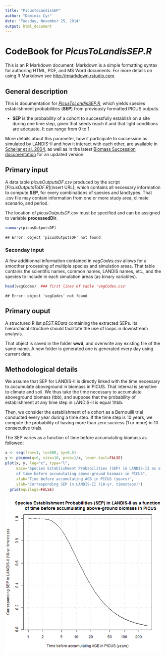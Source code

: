 ```yaml
---
title: "PicusToLandisSEP"
author: "Dominic Cyr"
date: "Tuesday, November 25, 2014"
output: html_document
---
```


# CodeBook for *PicusToLandisSEP.R*

This is an R Markdown document. Markdown is a simple formatting syntax for authoring HTML, PDF, and MS Word documents. For more details on using R Markdown see <http://rmarkdown.rstudio.com>.

## General description

This is documentation for [*PicusToLandisSEP.R*](insertURL), which yields species establishment probabilities (**SEP**) from previously formatted PICUS outputs.

- **SEP** is the probability of a cohort to successfully establish on a site during one time step, given that seeds reach it and that light conditions are adequate. It can range from 0 to 1.

More details about this parameter, how it participate to succession as simulated by LANDIS-II and how it interact with each other, are available in [Scheller et al. 2004](http://landscape.forest.wisc.edu/PDF/Scheller_Mladenoff2004_EM.pdf), as well as in the latest [Biomass Succession documentation](http://www.landis-ii.org/extensions/biomass-succession) for an updated version.

## Primary input
A data table *picusOutputsDF.csv* produced by the script [*PicusOutputsToDF.R*](insert URL), which contains all necessary information to compute **SEP**, for every combinations of species and landtypes. That .csv file may contain information from one or more study area, climate scenario, and period.

The location of *picusOutputsDF.csv* must be specified and can be assigned to variable **processedDir**.


```r
summary(picusOutputsDF)
```

```
## Error: object 'picusOutputsDF' not found
```

### Seconday input
A few additionnal information contained in *vegCodes.csv* allows for a smoother processing of multiple species and simulation areas. That table contains the scientific names, common names, LANDIS names, etc., and the species to include in each simulation areas (as binary variables).

```r
head(vegCodes)  ### first lines of table 'vegCodes.csv'
```

```
## Error: object 'vegCodes' not found
```


## Primary ouput
A structured R list *pEST.RData*  containing the extracted SEPs. Its hierarchical structure should facilitate the use of loops in downstream analysis.

That object is saved in the folder **wwd**, and overwrite any existing file of the same name. A new folder is generated one is generated every day using current date.


## Methodological details

We assume that SEP for LANDIS-II is directly linked with the time necessary to accumulate aboveground in biomass in PICUS. That interval is sensitive to climate and soil.
We thus take the time necessary to accumulate aboveground biomass (tbb), and suppose that the probability of establishment at any time step in LANDIS-II is equal 1/tbb.

Then, we consider the establishment of a cohort as a Bernouilli trial conducted every year during a time step. If the time step is 10 years, we compute the probability of having more than zero success (1 or more) in 10 consecutive trials.

The SEP varies as a function of time before accumulating biomass as followed: 


```r
x <- seq(from=1, to=300, by=0.5)
y <- pbinom(q=0, size=10, prob=1/x, lower.tail=FALSE)
plot(x, y, log="x", type="l",
     main="Species Establishment Probabilities (SEP) in LANDIS-II as a function
     of time before accumulating above-ground biomass in PICUS", 
     xlab="Time before accumulating AGB in PICUS (years)",
     ylab="Corresponding SEP in LANDIS-II (10-yr. timesteps)")
  grid(equilogs=FALSE)  
```

![plot of chunk unnamed-chunk-3](figure/unnamed-chunk-3.png) 




